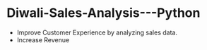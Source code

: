 # Diwali-Sales-Analysis---Python
- Improve Customer Experience by analyzing sales data.
- Increase Revenue
